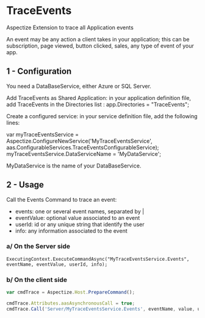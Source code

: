 # TraceEvents
Aspectize Extension to trace all Application events

An event may be any action a client takes in your application; this can be subscription, page viewed, button clicked, sales, any type of event of your app.

## 1 - Configuration

You need a DataBaseService, either Azure or SQL Server.

Add TraceEvents as Shared Application: in your application definition file, add TraceEvents in the Directories list :
app.Directories = "TraceEvents";

Create a configured service: in your service definition file, add the following lines:

var myTraceEventsService = Aspectize.ConfigureNewService('MyTraceEventsService', aas.ConfigurableServices.TraceEventsConfigurableService);
myTraceEventsService.DataServiceName = 'MyDataService'; 

MyDataService is the name of your DataBaseService.

## 2 - Usage

Call the Events Command to trace an event:
- events: one or several event names, separated by |
- eventValue: optional value associated to an event
- userId: id or any unique string that identify the user
- info: any information associated to the event

### a/ On the Server side

```
ExecutingContext.ExecuteCommandAsync("MyTraceEventsService.Events", eventName, eventValue, userId, info);
```

### b/ On the client side

```javascript
var cmdTrace = Aspectize.Host.PrepareCommand();

cmdTrace.Attributes.aasAsynchronousCall = true;
cmdTrace.Call('Server/MyTraceEventsService.Events', eventName, value, userId, info);
```


